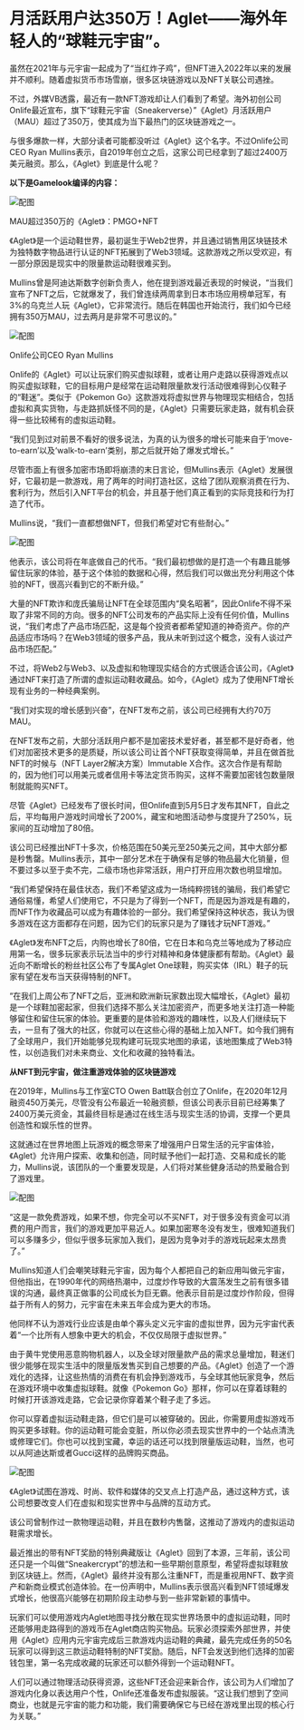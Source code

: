 # 月活跃用户达350万！Aglet——海外年轻人的“球鞋元宇宙”。


虽然在2021年与元宇宙一起成为了“当红炸子鸡”，但NFT进入2022年以来的发展并不顺利。随着虚拟货币市场雪崩，很多区块链游戏以及NFT关联公司遇挫。

不过，外媒VB透露，最近有一款NFT游戏却让人们看到了希望。海外初创公司Onlife最近宣布，旗下“球鞋元宇宙（Sneakerverse）”《Aglet》月活跃用户（MAU）超过了350万，使其成为当下最热门的区块链游戏之一。

与很多爆款一样，大部分读者可能都没听过《Aglet》这个名字。不过Onlife公司CEO Ryan Mullins表示，自2019年创立之后，这家公司已经拿到了超过2400万美元融资。那么，《Aglet》到底是什么呢？

**以下是Gamelook编译的内容：**

![配图](1000.jpg)


MAU超过350万的《Aglet》：PMGO+NFT

《Aglet》是一个运动鞋世界，最初诞生于Web2世界，并且通过销售用区块链技术为独特数字物品进行认证的NFT拓展到了Web3领域。这款游戏之所以受欢迎，有一部分原因是现实中的限量款运动鞋很难买到。

Mullins曾是阿迪达斯数字创新负责人，他在提到游戏最近表现的时候说，“当我们宣布了NFT之后，它就爆发了，我们曾连续两周拿到日本市场应用榜单冠军，有3%的乌克兰人玩《Aglet》，它非常流行。随后在韩国也开始流行，我们如今已经拥有350万MAU，过去两月是非常不可思议的。”

![配图](1000011.jpg)

Onlife公司CEO Ryan Mullins

Onlife的《Aglet》可以让玩家们购买虚拟球鞋，或者让用户走路以获得游戏点以购买虚拟球鞋，它的目标用户是经常在运动鞋限量款发行活动很难得到心仪鞋子的“鞋迷”。类似于《Pokemon Go》这款游戏将虚拟世界与物理现实相结合，包括虚拟和真实货物，与走路抓妖怪不同的是，《Aglet》只需要玩家走路，就有机会获得一些比较稀有的虚拟运动鞋。

“我们见到过对前景不看好的很多说法，为真的认为很多的增长可能来自于‘move-to-earn’以及‘walk-to-earn’类别，那之后就开始了爆发式增长。”

尽管市面上有很多加密市场即将崩溃的末日言论，但Mullins表示《Aglet》发展很好，它最初是一款游戏，用了两年的时间打造社区，这给了团队观察消费在行为、套利行为，然后引入NFT平台的机会，并且基于他们真正看到的实际竞技和行为打造了代币。

Mullins说，“我们一直都想做NFT，但我们希望对它有些耐心。”

![配图](1000022.jpg)


他表示，该公司将在年底做自己的代币。“我们最初想做的是打造一个有趣且能够留住玩家的体验，基于这个体验的数据和心得，然后我们可以做出充分利用这个体验的NFT，很高兴看到它的不断升级。”

大量的NFT欺诈和庞氏骗局让NFT在全球范围内“臭名昭著”，因此Onlife不得不采取了非常不同的方向。很多的NFT公司发布的产品实际上没有任何价值，Mullins说，“我们考虑了产品市场匹配，这是每个投资者都希望知道的神奇资产。你的产品适应市场吗？在Web3领域的很多产品，我从未听到过这个概念，没有人谈过产品市场匹配。”

不过，将Web2与Web3、以及虚拟和物理现实结合的方式很适合该公司，《Aglet》通过NFT来打造了所谓的虚拟运动鞋收藏品。如今，《Aglet》成为了使用NFT增长现有业务的一种经典案例。

“我们对实现的增长感到兴奋”，在NFT发布之前，该公司已经拥有大约70万MAU。

在NFT发布之前，大部分活跃用户都不是加密技术爱好者，甚至都不是好奇者，他们对加密技术更多的是质疑，所以该公司让首个NFT获取变得简单，并且在做首批NFT的时候与（NFT Layer2解决方案）Immutable X合作。这次合作是有帮助的，因为他们可以用美元或者信用卡等法定货币购买，这样不需要加密钱包数量限制就能购买NFT。

尽管《Aglet》已经发布了很长时间，但Onlife直到5月5日才发布其NFT，自此之后，平均每用户游戏时间增长了200%，藏宝和地图活动参与度提升了250%，玩家间的互动增加了80倍。

该公司已经推出NFT十多次，价格范围在50美元至250美元之间，其中大部分都是秒售罄。Mullins表示，其中一部分艺术在于确保有足够的物品最大化销量，但不要过多以至于卖不完，二级市场也非常活跃，用户打开应用次数也明显增加。

“我们希望保持在最佳状态，我们不希望这成为一场纯粹捞钱的骗局，我们希望它通俗易懂，希望人们使用它，不只是为了得到一个NFT，而是因为游戏是有趣的，而NFT作为收藏品可以成为有趣体验的一部分。我们希望保持这种状态，我认为很多游戏在这方面都存在问题，因为它们的玩家只是为了赚钱才玩NFT游戏。”

《Aglet》发布NFT之后，内购也增长了80倍，它在日本和乌克兰等地成为了移动应用第一名，很多玩家表示玩法当中的步行对精神和身体健康都有帮助。《Aglet》最近向不断增长的粉丝社区公布了专属Aglet One球鞋，购买实体（IRL）鞋子的玩家有望在发布当天获得特制的NFT。

“在我们上周公布了NFT之后，亚洲和欧洲新玩家数出现大幅增长，《Aglet》最初是一个球鞋加密起家，但我们选择不那么关注加密资产，而更多地关注打造一种能够留住和留住玩家的体验。更重要的是体验和游戏的趣味性，以及人们继续玩下去，一旦有了强大的社区，你就可以在这些心得的基础上加入NFT。如今我们拥有了全球用户，我们开始能够兑现构建可玩现实地图的承诺，该地图集成了Web3特性，以创造我们对未来商业、文化和收藏的独特看法。

**从NFT到元宇宙，做注重游戏体验的区块链游戏**

在2019年，Mullins与工作室CTO Owen Batt联合创立了Onlife，在2020年12月融资450万美元，尽管没有公布最近一轮融资额，但该公司表示目前已经筹集了2400万美元资金，其最终目标是通过在线生活与现实生活的协调，支撑一个更具创造性和娱乐性的世界。

这就通过在世界地图上玩游戏的概念带来了增强用户日常生活的元宇宙体验，《Aglet》允许用户探索、收集和创造，同时赋予他们一起打造、交易和成长的能力，Mullins说，该团队的一个重要发现是，人们将对某些健身活动的热爱融合到了游戏里。

![配图](1000003.jpg)

“这是一款免费游戏，如果不想，你完全可以不买NFT，对于很多没有资金可以消费的用户而言，我们的游戏更加平易近人。如果加密寒冬没有发生，很难知道我们可以多赚多少，但似乎很多玩家加入我们，是因为竞争对手的游戏玩起来太昂贵了。”

Mullins知道人们会嘲笑球鞋元宇宙，因为每个人都把自己的新应用叫做元宇宙，但他指出，在1990年代的网络热潮中，过度炒作导致的大震荡发生之前有很多错误的沟通，最终真正做事的公司成长为巨无霸。他表示目前是过度炒作阶段，但得益于所有人的努力，元宇宙在未来五年会成为更大的市场。

他同样不认为游戏行业应该是由单个寡头定义元宇宙的虚拟世界，因为元宇宙代表着“一个比所有人想象中更大的机会，不仅仅局限于虚拟世界。”

由于黄牛党使用恶意购物机器人，以及全球对限量款产品的需求总量增加，鞋迷们很少能够在现实生活中的限量版发售买到自己想要的产品。《Aglet》创造了一个游戏化的选择，让这些热情的消费在有机会挣到游戏币，与全球其他玩家竞争，然后在游戏环境中收集虚拟球鞋。就像《Pokemon Go》那样，你可以在穿着球鞋的时候打开该游戏走路，它会记录你穿着某个鞋子走了多远。

你可以穿着虚拟运动鞋走路，但它们是可以被穿破的。因此，你需要用虚拟游戏币购买更多球鞋。你的运动鞋可能会变脏，所以你必须去现实世界中的一个站点清洗或修理它们。你也可以找到宝藏，幸运的话还可以找到限量版运动鞋，当然，也可以从阿迪达斯或者Gucci这样的品牌购买商品。

![配图](1000004.jpg)

《Aglet》试图在游戏、时尚、软件和媒体的交叉点上打造产品，通过这种方式，该公司想要改变人们在虚拟和现实世界中与品牌的互动方式。

该公司曾制作过一款物理运动鞋，并且在数秒内售罄，这推动了游戏内的虚拟运动鞋需求增长。

最近推出的带有NFT奖励的特别典藏版让《Aglet》回到了本源，三年前，该公司还只是一个叫做“Sneakercrypt”的想法和一些早期创意原型，希望将虚拟球鞋放到区块链上。然而，《Aglet》最终并没有那么注重NFT，而是重视用NFT、数字资产和新商业模式创造体验。在一份声明中，Mullins表示很高兴看到NFT领域爆发式增长，他很高兴能够在初期阶段主动参与到一些非常新颖的事情中。

玩家们可以使用游戏内Aglet地图寻找分散在现实世界场景中的虚拟运动鞋，同时还能够用走路得到的游戏币在Aglet商店购买物品。玩家必须探索外部世界，并使用《Aglet》应用内元宇宙完成后三款游戏内运动鞋的典藏，最先完成任务的50名玩家可以得到这三款运动鞋特制的NFT奖励。随后，NFT会发送到他们选择的加密钱包里，第一名完成收藏的玩家还可以额外得到一个运动鞋NFT。

人们可以通过物理活动获得资源，这些NFT还会迎来新合作，该公司为人们增加了游戏内化身以表达用户个性，Onlife还准备发布虚拟服装。“这让我们想到了空间商业，也就是元宇宙的能力和功能，我们需要确保它与已经在游戏里出现的核心行为关联。”
